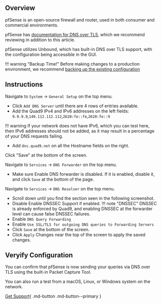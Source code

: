 ## Overview

pfSense is an open-source firewall and router, used in both consumer and commercial environments.

pfSense has [documentation for DNS over TLS](https://docs.netgate.com/pfsense/en/latest/recipes/dns-over-tls.html), which we recommend reviewing in addition to this article.

pfSense utilizes Unbound, which has built-in DNS over TLS support, with the configuration being accessible in the GUI.

!!! warning "Backup Time!"
    Before making changes to a production environment, we recommend [backing up the existing configuration](https://docs.netgate.com/pfsense/en/latest/backup/configuration.html)

## Instructions

Navigate to `System` -> `General Setup` on the top menu.

* Click `Add DNS Server` until there are 4 rows of entries available.
* Add the Quad9 IPv4 and IPv6 addresses on the left fields:
`9.9.9.9`,`149.112.112.112`,`2620:fe::fe`,`2620:fe::9`

!!! warning
    If your network does not have IPv6, which you can test here, then IPv6 addresses should not be added, as it may result in a percentage of your DNS requests failing.

* Add `dns.quad9.net` on all the Hostname fields on the right.

Click "Save" at the bottom of the screen.

Navigate to `Services` -> `DNS Forwarder` on the top menu.
* Make sure Enable DNS forwarder is disabled. If it is enabled, disable it, and click `Save` at the bottom of the page.

Navigate to `Services` -> `DNS Resolver` on the top menu.

* Scroll down until you find the section seen in the following screenshot.
* Disable Enable DNSSEC Support if enabled.
!!! note "DNSSEC"
    DNSSEC is already enforced by Quad9, and enabling DNSSEC at the forwarder level can cause false DNSSEC failures.
* Enable `DNS Query Forwarding`
* Enable `Use SSL/TLS for outgoing DNS queries to Forwarding Servers`
* Click `Save` at the bottom of the screen.
* Click `Apply` Changes near the top of the screen to apply the saved changes.

## Veryify Configuration

You can confirm that pfSense is now sending your queries via DNS over TLS using the built-in Packet Capture Tool.

You can also run a test from a macOS, Linux, or Windows system on the network.

[Get Support](https://quad9.net/support/contact){ .md-button .md-button--primary }
